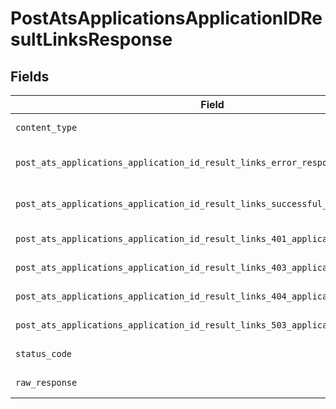 # PostAtsApplicationsApplicationIDResultLinksResponse


## Fields

| Field                                                                                                                                                                  | Type                                                                                                                                                                   | Required                                                                                                                                                               | Description                                                                                                                                                            |
| ---------------------------------------------------------------------------------------------------------------------------------------------------------------------- | ---------------------------------------------------------------------------------------------------------------------------------------------------------------------- | ---------------------------------------------------------------------------------------------------------------------------------------------------------------------- | ---------------------------------------------------------------------------------------------------------------------------------------------------------------------- |
| `content_type`                                                                                                                                                         | *str*                                                                                                                                                                  | :heavy_check_mark:                                                                                                                                                     | HTTP response content type for this operation                                                                                                                          |
| `post_ats_applications_application_id_result_links_error_response`                                                                                                     | [Optional[shared.PostAtsApplicationsApplicationIDResultLinksErrorResponse]](../../models/shared/postatsapplicationsapplicationidresultlinkserrorresponse.md)           | :heavy_minus_sign:                                                                                                                                                     | POST /ats/applications/:application_id/result-links Error response                                                                                                     |
| `post_ats_applications_application_id_result_links_successful_response`                                                                                                | [Optional[shared.PostAtsApplicationsApplicationIDResultLinksSuccessfulResponse]](../../models/shared/postatsapplicationsapplicationidresultlinkssuccessfulresponse.md) | :heavy_minus_sign:                                                                                                                                                     | POST /ats/applications/:application_id/result-links Successful response                                                                                                |
| `post_ats_applications_application_id_result_links_401_application_json_object`                                                                                        | [Optional[PostAtsApplicationsApplicationIDResultLinks401ApplicationJSON]](../../models/operations/postatsapplicationsapplicationidresultlinks401applicationjson.md)    | :heavy_minus_sign:                                                                                                                                                     | Returned when the authentication header was invalid or missing.                                                                                                        |
| `post_ats_applications_application_id_result_links_403_application_json_object`                                                                                        | [Optional[PostAtsApplicationsApplicationIDResultLinks403ApplicationJSON]](../../models/operations/postatsapplicationsapplicationidresultlinks403applicationjson.md)    | :heavy_minus_sign:                                                                                                                                                     | Returned when the passed integration is inactive.                                                                                                                      |
| `post_ats_applications_application_id_result_links_404_application_json_object`                                                                                        | [Optional[PostAtsApplicationsApplicationIDResultLinks404ApplicationJSON]](../../models/operations/postatsapplicationsapplicationidresultlinks404applicationjson.md)    | :heavy_minus_sign:                                                                                                                                                     | Returned when a requested resource is not found.                                                                                                                       |
| `post_ats_applications_application_id_result_links_503_application_json_object`                                                                                        | [Optional[PostAtsApplicationsApplicationIDResultLinks503ApplicationJSON]](../../models/operations/postatsapplicationsapplicationidresultlinks503applicationjson.md)    | :heavy_minus_sign:                                                                                                                                                     | Returned when no sync has finished successfully yet                                                                                                                    |
| `status_code`                                                                                                                                                          | *int*                                                                                                                                                                  | :heavy_check_mark:                                                                                                                                                     | HTTP response status code for this operation                                                                                                                           |
| `raw_response`                                                                                                                                                         | [requests.Response](https://requests.readthedocs.io/en/latest/api/#requests.Response)                                                                                  | :heavy_minus_sign:                                                                                                                                                     | Raw HTTP response; suitable for custom response parsing                                                                                                                |